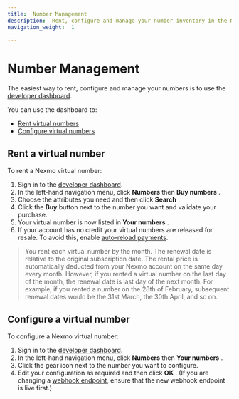 ```yaml
---
title:  Number Management
description:  Rent, configure and manage your number inventory in the Nexmo Developer Dashboard
navigation_weight:  1

---
```



Number Management
=================

The easiest way to rent, configure and manage your numbers is to use the [developer dashboard](https://dashboard.nexmo.com).

You can use the dashboard to:

* [Rent virtual numbers](#rent-a-virtual-number)
* [Configure virtual numbers](#configure-a-virtual-number)

Rent a virtual number
---------------------

To rent a Nexmo virtual number:

1. Sign in to the [developer dashboard](https://dashboard.nexmo.com).
2. In the left-hand navigation menu, click **Numbers** then **Buy numbers** .
3. Choose the attributes you need and then click **Search** .
4. Click the **Buy** button next to the number you want and validate your purchase.
5. Your virtual number is now listed in **Your numbers** .
6. If your account has no credit your virtual numbers are released for resale. To avoid this, enable [auto-reload payments](/numbers/guides/payments#auto-reload-your-account-balance).

> You rent each virtual number by the month. The renewal date is relative to the original subscription date. The rental price is automatically deducted from your Nexmo account on the same day every month. However, if you rented a virtual number on the last day of the month, the renewal date is last day of the next month. For example, if you rented a number on the 28th of February, subsequent renewal dates would be the 31st March, the 30th April, and so on.

Configure a virtual number
--------------------------

To configure a Nexmo virtual number:

1. Sign in to the [developer dashboard](https://dashboard.nexmo.com).
2. In the left-hand navigation menu, click **Numbers** then **Your numbers** .
3. Click the gear icon next to the number you want to configure.
4. Edit your configuration as required and then click **OK** . (If you are changing a [webhook endpoint](/concepts/guides/webhooks), ensure that the new webhook endpoint is live first.)

